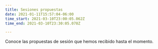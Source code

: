 ```yaml
---
title: Sesiones propuestas
date: 2021-01-11T15:57:04-06:00
time_start: 2021-03-10T23:00:05.062Z
time_end: 2021-03-10T23:30:05.078Z

---
```


Conoce las propuestas de sesión que hemos recibido hasta el momento.